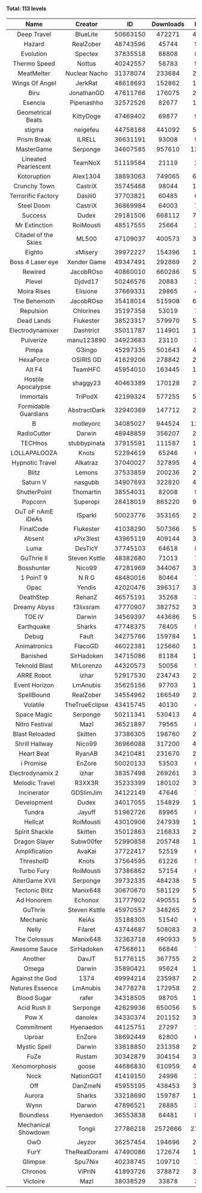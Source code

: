 #### Total: 113 levels

| Name | Creator | ID | Downloads | Likes |
|:---:|:---:|:---:|:---:|:---:|
| Deep Travel | BlueLite | 50663150 | 472271 | 42539
| Hazard | RealZober | 48743596 | 45744 | 5011
| Evolution | Spectex | 37835518 | 88808 | 8942
| Thermo Speed | Nottus | 40242557 | 58783 | 5478
| MeatMelter | Nuclear Nacho | 31378074 | 233684 | 24815
| Wings Of Angel | JerkRat | 48618693 | 152862 | 16310
| Biru | JonathanGD | 47611766 | 176075 | 26272
| Esencia | Pipenashho | 32572526 | 82677 | 11322
| Geometrical Beats | KittyDoge | 47469402 | 69877 | 9177
| stigma | neigefeu | 44758188 | 441092 | 51095
| Prism Break | ILRELL | 36631191 | 93008 | 9832
| MasterGame | Serponge | 34607585 | 957610 | 124604
| Lineated Pearlescent | TeamNoX | 51119584 | 21119 | 2654
| Kotoruption | Alex1304 | 38693063 | 749065 | 66912
| Crunchy Town | CastriX | 35745468 | 98044 | 13647
| Terrorific Factory | Dasili0 | 37703821 | 60485 | 6202
| Steel Doom | CastriX | 36869984 | 64003 | 7839
| Success | Dudex | 29181506 | 668112 | 76551
| Mr Extinction | RoiMousti | 48517555 | 25664 | 2940
| Citadel of the Skies | ML500 | 47109037 | 400573 | 31820
| Eighto | xMisery | 39972227 | 154396 | 13620
| Boss 4 Laser eye | Xender Game | 49347491 | 292869 | 25912
| Rewired | JacobROso | 40860010 | 660286 | 50609
| Plevel | Djdvd17 | 50246576 | 20883 | 2565
| Moira Rises | Elisione | 37669331 | 29865 | 4521
| The Behemoth | JacobROso | 35418014 | 515908 | 60793
| Repulsion | Chlorines | 35197358 | 53019 | 7069
| Dead Lands | Flukester | 38523317 | 579970 | 59280
| Electrodynamixer | Dashtrict | 35011787 | 114901 | 16450
| Pulverize | manu123890 | 34923683 | 23110 | 3674
| Pimpa | G3ingo | 45297335 | 501643 | 41781
| HexaForce | OSIRIS GD | 41629206 | 278842 | 21985
| Alt F4 | TeamHFC | 45954010 | 163445 | 13640
| Hostile Apocalypse | shaggy23 | 40463389 | 170128 | 25398
| Immortals | TriPodX | 42199324 | 577255 | 50965
| Formidable Guardians | AbstractDark | 32940369 | 147712 | 21410
| B | motleyorc | 34085027 | 944524 | 118164
| RadioCutter | Darwin | 48948859 | 356207 | 25323
| TECHnos | stubbypinata | 37915591 | 111587 | 12897
| LOLLAPALOOZA | Knots | 52294619 | 65246 | 6127
| Hypnotic Travel | Alkatraz | 37040027 | 327895 | 46321
| Blitz | Lemons | 37533859 | 200236 | 24377
| Saturn V | nasgubb | 34907693 | 322820 | 40426
| ShutterPoint | Thomartin | 38554031 | 82008 | 9424
| Popcorn | Superopi | 28418019 | 865220 | 97142
| OuT oF nAmE iDeAs | ISparkI | 50023776 | 353165 | 27629
| FinalCode | Flukester | 41038290 | 507366 | 50200
| Absent | xPix3lest | 43965119 | 409144 | 31671
| Luma | DesTicY | 37745103 | 64618 | 8195
| GuThrie II | Steven Ksttle | 48382680 | 71013 | 7336
| Bosshunter | Nico99 | 47281969 | 344067 | 31312
| 1 PoinT 9 | N R G | 48480016 | 80464 | 7962
| Opac | Yendis | 42020476 | 396317 | 39076
| DeathStep | RehanZ | 46575191 | 35268 | 3990
| Dreamy Abyss | f3lixsram | 47770907 | 382752 | 30335
| TOE IV | Darwin | 34569397 | 443686 | 52970
| Earthquake  | Sharks | 47748375 | 78405 | 9526
| Debug | Fault | 34275766 | 159784 | 19821
| Animatronics | FlacoGD | 46022381 | 125660 | 13024
| Banished | SirHadoken | 34715086 | 81184 | 10345
| Teknold Blast | MrLorenzo | 44320573 | 50056 | 5017
| ARRE Robot | izhar | 52917530 | 234743 | 23391
| Event Horizon | LmAnubis | 35625156 | 97703 | 11986
| SpellBound | RealZober | 34554962 | 166549 | 22536
| Volatile | TheTrueEclipse | 43415745 | 40130 | 4086
| Space Magic | Serponge | 50211341 | 530413 | 44791
| Nitro Festival | Mazl | 36521897 | 79565 | 8471
| Blast Reloaded | Skitten | 37386305 | 198760 | 21769
| Shrill Hallway | Nico99 | 36966088 | 317200 | 42679
| Heart Beat | RyanAB | 34210481 | 231670 | 28759
| i Promise | EnZore | 50020133 | 53503 | 6277
| Electrodynamix 2 | izhar | 38357498 | 269261 | 32573
| Melodic Travel | R3XX3R | 35233399 | 180102 | 30642
| Incinerator | GDSlimJim | 34122149 | 47646 | 7221
| Development | Dudex | 34017055 | 154829 | 17780
| Tundra | Jayuff | 51962726 | 89965 | 8899
| Hellcat | RoiMousti | 43010906 | 247939 | 17955
| Spirit Shackle | Skitten | 35012863 | 216833 | 29037
| Dragon Slayer | Subw00fer | 52990858 | 205748 | 16454
| Amplification | AvaKai | 37722417 | 52519 | 6396
| ThresholD | Knots | 37564595 | 61226 | 5363
| Turbo Fury | RoiMousti | 37386862 | 57154 | 6658
| AlterGame XVII | Serponge | 39732335 | 484238 | 51434
| Tectonic Blitz | Manix648 | 30670670 | 581129 | 59467
| Ad Honorem | Echonox | 31777902 | 490551 | 50363
| GuThrie | Steven Ksttle | 45970557 | 348265 | 26501
| Mechanic | KeiAs | 35188305 | 51540 | 6426
| Nelly | Filaret | 43744687 | 508083 | 35667
| The Colossus | Manix648 | 32363718 | 490933 | 52390
| Awesome Sauce | SirHadoken | 47568611 | 66846 | 7705
| Another | DavJT | 51776115 | 367755 | 27901
| Omega | Darwin | 35890421 | 95624 | 11967
| Against the God | 1374 | 49994214 | 235987 | 23839
| Natures Essence | LmAnubis | 34778278 | 172958 | 22659
| Blood Sugar | rafer | 34318505 | 98705 | 12705
| Acid Rush II | Serponge | 42629936 | 650056 | 54692
| Pow X | danolex | 34330374 | 201152 | 30676
| Commitment | Hyenaedon | 44125751 | 27297 | 1812
| Uproar | EnZore | 38692449 | 62800 | 6082
| Mystic Spell | Darwin | 33618850 | 231358 | 26243
| FuZe | Rustam | 30342879 | 304154 | 30764
| Xenomorphosis | goose | 44686830 | 610959 | 44953
| Nock | NationGGT | 41419150 | 24996 | 2987
| Off | DanZmeN | 45955195 | 438453 | 37820
| Aurora | Sharks | 33218690 | 159787 | 16854
| Wynn | Darwin | 47896521 | 28885 | 3607
| Boundless | Hyenaedon | 36553838 | 64481 | 8121
| Mechanical Showdown | Tongii | 27786218 | 2572666 | 275174
| OwO | Jeyzor | 36257454 | 194696 | 20870
| FurY | TheRealDorami | 47490086 | 172674 | 18384
| Glimpse | Spu7Nix | 40238745 | 109710 | 7621
| Chronos | ViPriN | 41893726 | 378872 | 34242
| Victoire | Mazl | 38038529 | 33878 | 3674
